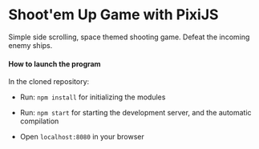 # Shoot'em Up Game with PixiJS

Simple side scrolling, space themed shooting game.
Defeat the incoming enemy ships.

#### How to launch the program

In the cloned repository:

- Run: `npm install` for initializing the modules

- Run: `npm start` for starting the development server,
  and the automatic compilation

- Open `localhost:8080` in your browser
